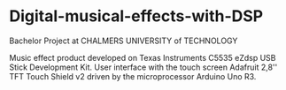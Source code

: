 Digital-musical-effects-with-DSP
================================

Bachelor Project at CHALMERS UNIVERSITY of TECHNOLOGY

Music effect product developed on Texas Instruments C5535 eZdsp USB Stick Development Kit. User interface with the touch screen Adafruit 2,8'' TFT Touch Shield v2 driven by the microprocessor Arduino Uno R3. 
